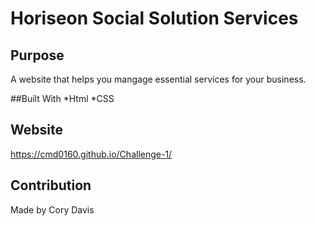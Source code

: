 # Horiseon Social Solution Services

## Purpose
A website that helps you mangage essential services for your business.

##Built With
*Html
*CSS

## Website  
https://cmd0160.github.io/Challenge-1/

## Contribution
Made by Cory Davis
